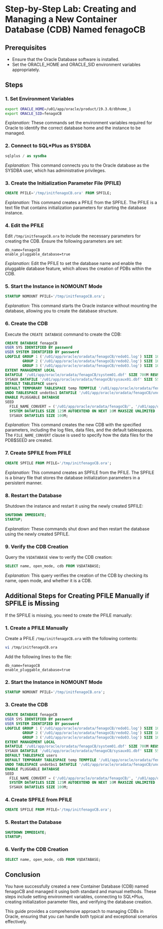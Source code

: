 
# Step-by-Step Lab: Creating and Managing a New Container Database (CDB) Named fenagoCB

## Prerequisites
- Ensure that the Oracle Database software is installed.
- Set the ORACLE_HOME and ORACLE_SID environment variables appropriately.

## Steps

### 1. Set Environment Variables
```bash
export ORACLE_HOME=/u01/app/oracle/product/19.3.0/dbhome_1
export ORACLE_SID=fenagoCB
```

*Explanation:* These commands set the environment variables required for Oracle to identify the correct database home and the instance to be managed.

### 2. Connect to SQL*Plus as SYSDBA
```sql
sqlplus / as sysdba
```

*Explanation:* This command connects you to the Oracle database as the SYSDBA user, which has administrative privileges.

### 3. Create the Initialization Parameter File (PFILE)
```sql
CREATE PFILE='/tmp/initfenagoCB.ora' FROM SPFILE;
```

*Explanation:* This command creates a PFILE from the SPFILE. The PFILE is a text file that contains initialization parameters for starting the database instance.

### 4. Edit the PFILE
Edit `/tmp/initfenagoCB.ora` to include the necessary parameters for creating the CDB. Ensure the following parameters are set:
```plaintext
db_name=fenagoCB
enable_pluggable_database=true
```

*Explanation:* Edit the PFILE to set the database name and enable the pluggable database feature, which allows the creation of PDBs within the CDB.

### 5. Start the Instance in NOMOUNT Mode
```sql
STARTUP NOMOUNT PFILE='/tmp/initfenagoCB.ora';
```

*Explanation:* This command starts the Oracle instance without mounting the database, allowing you to create the database structure.

### 6. Create the CDB
Execute the `CREATE DATABASE` command to create the CDB:
```sql
CREATE DATABASE fenagoCB
USER SYS IDENTIFIED BY password
USER SYSTEM IDENTIFIED BY password
LOGFILE GROUP 1 ('/u01/app/oracle/oradata/fenagoCB/redo01.log') SIZE 100M,
        GROUP 2 ('/u01/app/oracle/oradata/fenagoCB/redo02.log') SIZE 100M,
        GROUP 3 ('/u01/app/oracle/oradata/fenagoCB/redo03.log') SIZE 100M
EXTENT MANAGEMENT LOCAL
DATAFILE '/u01/app/oracle/oradata/fenagoCB/system01.dbf' SIZE 700M REUSE
SYSAUX DATAFILE '/u01/app/oracle/oradata/fenagoCB/sysaux01.dbf' SIZE 550M REUSE
DEFAULT TABLESPACE users
DEFAULT TEMPORARY TABLESPACE temp TEMPFILE '/u01/app/oracle/oradata/fenagoCB/temp01.dbf' SIZE 20M REUSE
UNDO TABLESPACE undotbs1 DATAFILE '/u01/app/oracle/oradata/fenagoCB/undotbs01.dbf' SIZE 200M REUSE
ENABLE PLUGGABLE DATABASE
SEED
  FILE_NAME_CONVERT = ('/u01/app/oracle/oradata/fenagoCB/', '/u01/app/oracle/oradata/fenagoCB/pdbseed/')
  SYSTEM DATAFILES SIZE 125M AUTOEXTEND ON NEXT 10M MAXSIZE UNLIMITED
  SYSAUX DATAFILES SIZE 100M;
```

*Explanation:* This command creates the new CDB with the specified parameters, including the log files, data files, and the default tablespaces. The `FILE_NAME_CONVERT` clause is used to specify how the data files for the PDB$SEED are created.

### 7. Create SPFILE from PFILE
```sql
CREATE SPFILE FROM PFILE='/tmp/initfenagoCB.ora';
```

*Explanation:* This command creates an SPFILE from the PFILE. The SPFILE is a binary file that stores the database initialization parameters in a persistent manner.

### 8. Restart the Database
Shutdown the instance and restart it using the newly created SPFILE:
```sql
SHUTDOWN IMMEDIATE;
STARTUP;
```

*Explanation:* These commands shut down and then restart the database using the newly created SPFILE.

### 9. Verify the CDB Creation
Query the `V$DATABASE` view to verify the CDB creation:
```sql
SELECT name, open_mode, cdb FROM V$DATABASE;
```

*Explanation:* This query verifies the creation of the CDB by checking its name, open mode, and whether it is a CDB.

## Additional Steps for Creating PFILE Manually if SPFILE is Missing
If the SPFILE is missing, you need to create the PFILE manually:

### 1. Create a PFILE Manually
Create a PFILE `/tmp/initfenagoCB.ora` with the following contents:
```bash
vi /tmp/initfenagoCB.ora
```

Add the following lines to the file:
```plaintext
db_name=fenagoCB
enable_pluggable_database=true
```

### 2. Start the Instance in NOMOUNT Mode
```sql
STARTUP NOMOUNT PFILE='/tmp/initfenagoCB.ora';
```

### 3. Create the CDB
```sql
CREATE DATABASE fenagoCB
USER SYS IDENTIFIED BY password
USER SYSTEM IDENTIFIED BY password
LOGFILE GROUP 1 ('/u01/app/oracle/oradata/fenagoCB/redo01.log') SIZE 100M,
        GROUP 2 ('/u01/app/oracle/oradata/fenagoCB/redo02.log') SIZE 100M,
        GROUP 3 ('/u01/app/oracle/oradata/fenagoCB/redo03.log') SIZE 100M
EXTENT MANAGEMENT LOCAL
DATAFILE '/u01/app/oracle/oradata/fenagoCB/system01.dbf' SIZE 700M REUSE
SYSAUX DATAFILE '/u01/app/oracle/oradata/fenagoCB/sysaux01.dbf' SIZE 550M REUSE
DEFAULT TABLESPACE users
DEFAULT TEMPORARY TABLESPACE temp TEMPFILE '/u01/app/oracle/oradata/fenagoCB/temp01.dbf' SIZE 20M REUSE
UNDO TABLESPACE undotbs1 DATAFILE '/u01/app/oracle/oradata/fenagoCB/undotbs01.dbf' SIZE 200M REUSE
ENABLE PLUGGABLE DATABASE
SEED
  FILE_NAME_CONVERT = ('/u01/app/oracle/oradata/fenagoCB/', '/u01/app/oracle/oradata/fenagoCB/pdbseed/')
  SYSTEM DATAFILES SIZE 125M AUTOEXTEND ON NEXT 10M MAXSIZE UNLIMITED
  SYSAUX DATAFILES SIZE 100M;
```

### 4. Create SPFILE from PFILE
```sql
CREATE SPFILE FROM PFILE='/tmp/initfenagoCB.ora';
```

### 5. Restart the Database
```sql
SHUTDOWN IMMEDIATE;
STARTUP;
```

### 6. Verify the CDB Creation
```sql
SELECT name, open_mode, cdb FROM V$DATABASE;
```

## Conclusion
You have successfully created a new Container Database (CDB) named fenagoCB and managed it using both standard and manual methods. These steps include setting environment variables, connecting to SQL*Plus, creating initialization parameter files, and verifying the database creation.

This guide provides a comprehensive approach to managing CDBs in Oracle, ensuring that you can handle both typical and exceptional scenarios effectively.
